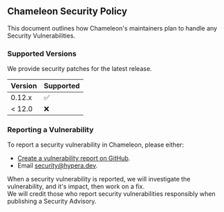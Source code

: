 ## Chameleon Security Policy

This document outlines how Chameleon's maintainers plan to handle any Security Vulnerabilities.

### Supported Versions

We provide security patches for the latest release.

| Version | Supported          |
|---------|--------------------|
| 0.12.x  | :white_check_mark: |
| < 12.0  | :x:                |

### Reporting a Vulnerability

To report a security vulnerability in Chameleon, please either:
- [Create a vulnerability report on GitHub](https://github.com/ChameleonFramework/Chameleon/security/advisories/new).
- Email [security@hypera.dev](mailto:security@hypera.dev).

When a security vulnerability is reported, we will investigate the vulnerability, and it's impact, then work on a fix.  
We will credit those who report security vulnerabilities responsibly when publishing a Security Advisory.